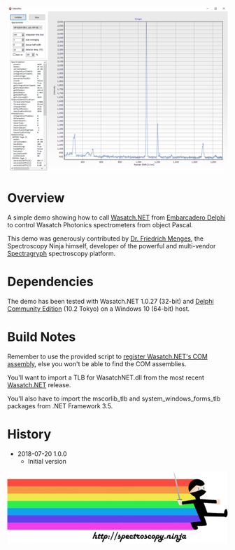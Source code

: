 ![Delphi](images/delphi.png)

# Overview

A simple demo showing how to call 
[Wasatch.NET](https://github.com/WasatchPhotonics/Wasatch.NET) from 
[Embarcadero Delphi](https://www.embarcadero.com/products/delphi) 
to control Wasatch Photonics spectrometers from object Pascal.

This demo was generously contributed by 
[Dr. Friedrich Menges](mailto:friedrich.menges@effemm2.de),
the Spectroscopy Ninja himself, developer of the
powerful and multi-vendor [Spectragryph](https://www.effemm2.de/spectragryph)
spectroscopy platform.  

# Dependencies

The demo has been tested with Wasatch.NET 1.0.27 (32-bit) and 
[Delphi Community Edition](https://www.embarcadero.com/products/delphi/starter)
(10.2 Tokyo) on a Windows 10 (64-bit) host.

# Build Notes

Remember to use the provided script to 
[register Wasatch.NET's COM assembly](https://github.com/WasatchPhotonics/Wasatch.NET#post-install-step-2-com-registration-optional),
else you won't be able to find the COM assemblies.

You'll want to import a TLB for WasatchNET.dll from the most recent 
[Wasatch.NET](https://github.com/WasatchPhotonics/Wasatch.NET) release.

You'll also have to import the mscorlib\_tlb and system\_windows\_forms\_tlb
packages from .NET Framework 3.5.

# History

- 2018-07-20 1.0.0
    - Initial version

![Spectroscopy Ninja](images/ninja.png)

